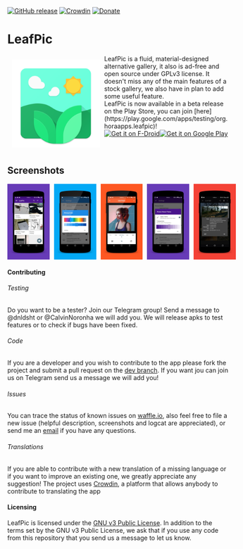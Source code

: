 [![GitHub release](https://img.shields.io/github/release/HoraApps/LeafPic.svg)](https://github.com/HoraApps/LeafPic/releases)
[![Crowdin](https://d322cqt584bo4o.cloudfront.net/leafpic/localized.svg)](https://crowdin.com/project/leafpic)
[![Donate](https://img.shields.io/badge/donate-paypal-blue.svg)](https://www.paypal.me/HoraApps)
# LeafPic
<img src="/app/src/main/res/drawable/leaf_pic.png" align="left" width="200" hspace="10" vspace="10">
LeafPic is a fluid, material-designed alternative gallery, it  also is ad-free and open source under GPLv3 license. It doesn't miss any of the main features of a stock gallery, we also have in plan to add some useful feature.</br>
LeafPic is now available in a beta release on the Play Store, you can join [here](https://play.google.com/apps/testing/org.horaapps.leafpic)!</br>

<div style="display:flex;" >
<a href="https://f-droid.org/app/org.horaapps.leafpic">
    <img src="https://f-droid.org/badge/get-it-on.png"
         alt="Get it on F-Droid" height="80">
</a>
<a href="https://play.google.com/store/apps/details?id=org.horaapps.leafpic">
    <img alt="Get it on Google Play"
        height="80"
        src="https://play.google.com/intl/en_us/badges/images/generic/en_badge_web_generic.png" />
</a>
</div>
</br></br>

## Screenshots
<div style="display:flex;" >
<img  src="screenshots/1.png" width="19%" >
<img style="margin-left:10px;" src="screenshots/2.png" width="19%" >
<img style="margin-left:10px;" src="screenshots/3.png" width="19%" >
<img style="margin-left:10px;" src="screenshots/4.png" width="19%" >
<img style="margin-left:10px;" src="screenshots/5.png" width="19%" >

</div>

#### Contributing

###### Testing
Do you want to be a tester? Join our Telegram group! Send a message to @dnldsht or @CalvinNoronha we will add you.
We will release apks to test features or to check if bugs have been fixed.

###### Code 
If you are a developer and you wish to contribute to the app please fork the project
and submit a pull request on the [dev branch](https://github.com/HoraApps/LeafPic/tree/dev).
If you want jou can join us on Telegram send us a message we will add you!

###### Issues
You can trace the status of known issues on [waffle.io](https://waffle.io/HoraApps/LeafPic),
also feel free to file a new issue (helpful description, screenshots and logcat are appreciated), or send me an [email](mailto:dnld.sht@gmail.com) if you have any questions.

###### Translations
If you are able to contribute with a new translation of a missing language or if you want to improve an existing one, we greatly appreciate any suggestion!
The project uses [Crowdin](https://crowdin.com/project/leafpic), a platform that allows anybody to contribute to translating the app

#### Licensing
LeafPic is licensed under the [GNU v3 Public License](https://github.com/HoraApps/LeafPic/blob/master/LICENSE).
In addition to the terms set by the GNU v3 Public License, we ask that if you use any code from this repository that you send us a message to let us know.
